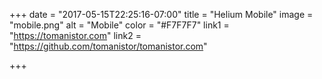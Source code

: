 +++
date = "2017-05-15T22:25:16-07:00"
title = "Helium Mobile"
image = "mobile.png"
alt = "Mobile"
color = "#F7F7F7"
link1 = "https://tomanistor.com"
link2 = "https://github.com/tomanistor/tomanistor.com"

+++
